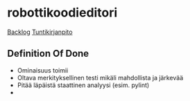 # robottikoodieditori

[Backlog](https://github.com/orgs/robottikoodieditori/projects/1/views/1)
[Tuntikirjanpito](https://docs.google.com/spreadsheets/d/e/2PACX-1vRxpaxpfMdOrUnlUGn-lUCU_5Aq3E6z72hCZSh71sXlDEbgByw2HMZUzxe1BduUdx95Ijd8cjj8B3Bs/pubhtml)

## Definition Of Done
- Ominaisuus toimii
- Oltava merkityksellinen testi mikäli mahdollista ja järkevää
- Pitää läpäistä staattinen analyysi (esim. pylint)
-

